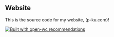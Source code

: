 ## Website

This is the source code for my website, (p-ku.com)!

[![Built with open-wc recommendations](https://img.shields.io/badge/built%20with-open--wc-blue.svg)](https://github.com/open-wc)
